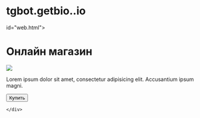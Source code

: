 # tgbot.getbio..io
<!DOCTYPE html>
<html lang="ru">
<head>
    <meta charset="UTF-8">
    <meta name="viewport"
        content="width=device-width, user-scalable=no, initial-scale=1.0, maximum-scale=1.0, minimum-scale=1.0">
    <meta http-equiv="X-UA-Compatible" content="ie=edge">
    <title>Shop</title>
</head>
<body>
    <div>id="web.html">
        <h1>Онлайн магазин</h1>
        <img src="https://cdn-icons-png.flaction.com/512/3595/35954555.png ">
        <p>Lorem ipsum dolor sit amet, consectetur adipisicing elit. Accusantium ipsum magni.</p>
        <button id="buy">Купить</button>

    </div>

